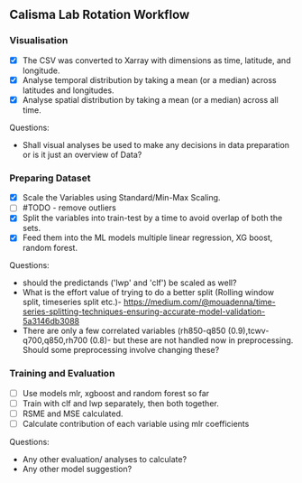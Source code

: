 
## Calisma Lab Rotation Workflow

### Visualisation

- [x] The CSV was converted to Xarray with dimensions as time, latitude, and longitude.
- [x] Analyse temporal distribution by taking a mean (or a median) across latitudes and longitudes.
- [x] Analyse spatial distribution by taking a mean (or a median) across all time.

Questions:
- Shall visual analyses be used to make any decisions in data preparation or is it just an overview of Data?

### Preparing Dataset

- [x] Scale the Variables using Standard/Min-Max Scaling.
- [ ] #TODO - remove outliers
- [x] Split the variables into train-test by a time to avoid overlap of both the sets. 
- [x] Feed them into the ML models multiple linear regression, XG boost, random forest.

Questions:
- should the predictands ('lwp' and 'clf') be scaled as well?
- What is the effort value of trying to do a better split (Rolling window split, timeseries split etc.)-
https://medium.com/@mouadenna/time-series-splitting-techniques-ensuring-accurate-model-validation-5a3146db3088
- There are only a few correlated variables (rh850-q850 (0.9),tcwv-q700,q850,rh700 (0.8)- but these are not handled now in preprocessing. Should some preprocessing involve changing these?

### Training and Evaluation
- [ ] Use models mlr, xgboost and random forest so far
- [ ] Train with clf and lwp separately, then both together.
- [ ] RSME and MSE calculated.
- [ ] Calculate contribution of each variable using mlr coefficients

Questions:
- Any other evaluation/ analyses to calculate?
- Any other model suggestion?
